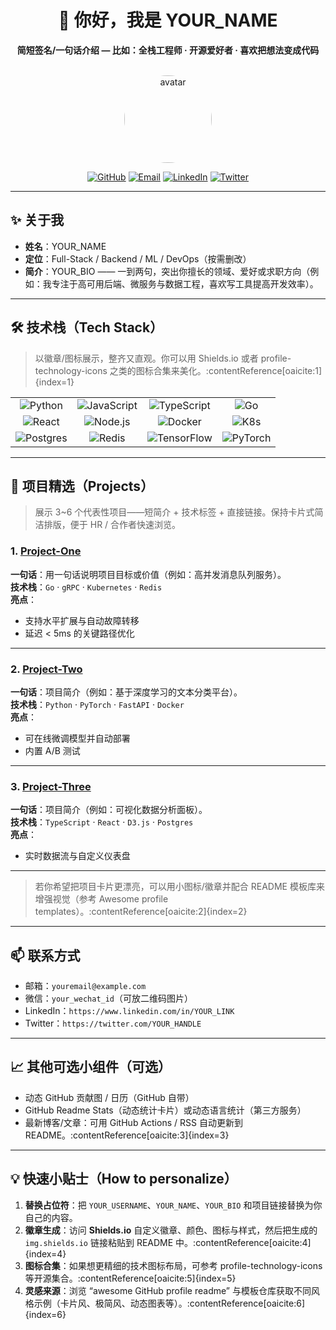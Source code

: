 <!-- =========================== -->
<!--     GitHub Profile README   -->
<!-- =========================== -->

<div align="center">

# 👋 你好，我是 **YOUR_NAME**
**简短签名/一句话介绍 — 比如：全栈工程师 · 开源爱好者 · 喜欢把想法变成代码**

<!-- 头图 / 头像（可选） -->
<br/>
<img src="https://github.com/YOUR_USERNAME.png" alt="avatar" width="140" style="border-radius:50%"/>

<!-- 社交徽章 -->
<p>
  <!-- 用 Shields.io 生成并替换链接中的 YOUR_USERNAME / YOUR_LINK -->
  <a href="https://github.com/YOUR_USERNAME"><img src="https://img.shields.io/badge/GitHub-@YOUR_USERNAME-181717?style=flat&logo=github&logoColor=white" alt="GitHub" /></a>
  <a href="mailto:youremail@example.com"><img src="https://img.shields.io/badge/Email-youremail@example.com-D14836?style=flat&logo=gmail&logoColor=white" alt="Email" /></a>
  <a href="https://www.linkedin.com/in/YOUR_LINK/"><img src="https://img.shields.io/badge/LinkedIn-Connect-0A66C2?style=flat&logo=linkedin&logoColor=white" alt="LinkedIn" /></a>
  <a href="https://twitter.com/YOUR_HANDLE"><img src="https://img.shields.io/badge/Twitter-@YOUR_HANDLE-1DA1F2?style=flat&logo=twitter&logoColor=white" alt="Twitter" /></a>
</p>

</div>

---

## ✨ 关于我
- **姓名**：YOUR_NAME  
- **定位**：Full-Stack / Backend / ML / DevOps（按需删改）  
- **简介**：YOUR_BIO —— 一到两句，突出你擅长的领域、爱好或求职方向（例如：我专注于高可用后端、微服务与数据工程，喜欢写工具提高开发效率）。

---

## 🛠 技术栈（Tech Stack）
> 以徽章/图标展示，整齐又直观。你可以用 Shields.io 或者 profile-technology-icons 之类的图标合集来美化。:contentReference[oaicite:1]{index=1}

<table>
  <tr align="center">
    <td><img src="https://img.shields.io/badge/-Python-3776AB?style=flat&logo=python&logoColor=white" alt="Python"/></td>
    <td><img src="https://img.shields.io/badge/-JavaScript-F7DF1E?style=flat&logo=javascript&logoColor=black" alt="JavaScript"/></td>
    <td><img src="https://img.shields.io/badge/-TypeScript-3178C6?style=flat&logo=typescript&logoColor=white" alt="TypeScript"/></td>
    <td><img src="https://img.shields.io/badge/-Go-00ADD8?style=flat&logo=go&logoColor=white" alt="Go"/></td>
  </tr>
  <tr align="center">
    <td><img src="https://img.shields.io/badge/-React-20232A?style=flat&logo=react&logoColor=61DAFB" alt="React"/></td>
    <td><img src="https://img.shields.io/badge/-Node.js-339933?style=flat&logo=node.js&logoColor=white" alt="Node.js"/></td>
    <td><img src="https://img.shields.io/badge/-Docker-2496ED?style=flat&logo=docker&logoColor=white" alt="Docker"/></td>
    <td><img src="https://img.shields.io/badge/-Kubernetes-326CE5?style=flat&logo=kubernetes&logoColor=white" alt="K8s"/></td>
  </tr>
  <tr align="center">
    <td><img src="https://img.shields.io/badge/-Postgres-4169E1?style=flat&logo=postgresql&logoColor=white" alt="Postgres"/></td>
    <td><img src="https://img.shields.io/badge/-Redis-DC382D?style=flat&logo=redis&logoColor=white" alt="Redis"/></td>
    <td><img src="https://img.shields.io/badge/-TensorFlow-FF6F00?style=flat&logo=tensorflow&logoColor=white" alt="TensorFlow"/></td>
    <td><img src="https://img.shields.io/badge/-PyTorch-EE4C2C?style=flat&logo=pytorch&logoColor=white" alt="PyTorch"/></td>
  </tr>
</table>

---

## 🚀 项目精选（Projects）
> 展示 3~6 个代表性项目——短简介 + 技术标签 + 直接链接。保持卡片式简洁排版，便于 HR / 合作者快速浏览。

### 1. [Project-One](https://github.com/YOUR_USERNAME/project-one)  
**一句话**：用一句话说明项目目标或价值（例如：高并发消息队列服务）。  
**技术栈**：`Go` · `gRPC` · `Kubernetes` · `Redis`  
**亮点**：
- 支持水平扩展与自动故障转移
- 延迟 < 5ms 的关键路径优化

---

### 2. [Project-Two](https://github.com/YOUR_USERNAME/project-two)  
**一句话**：项目简介（例如：基于深度学习的文本分类平台）。  
**技术栈**：`Python` · `PyTorch` · `FastAPI` · `Docker`  
**亮点**：
- 可在线微调模型并自动部署
- 内置 A/B 测试

---

### 3. [Project-Three](https://github.com/YOUR_USERNAME/project-three)  
**一句话**：项目简介（例如：可视化数据分析面板）。  
**技术栈**：`TypeScript` · `React` · `D3.js` · `Postgres`  
**亮点**：
- 实时数据流与自定义仪表盘

---

> 若你希望把项目卡片更漂亮，可以用小图标/徽章并配合 README 模板库来增强视觉（参考 Awesome profile templates）。:contentReference[oaicite:2]{index=2}

---

## 📫 联系方式
- 邮箱：`youremail@example.com`  
- 微信：`your_wechat_id`（可放二维码图片）  
- LinkedIn：`https://www.linkedin.com/in/YOUR_LINK`  
- Twitter：`https://twitter.com/YOUR_HANDLE`  

---

## 📈 其他可选小组件（可选）
- 动态 GitHub 贡献图 / 日历（GitHub 自带）  
- GitHub Readme Stats（动态统计卡片）或动态语言统计（第三方服务）  
- 最新博客/文章：可用 GitHub Actions / RSS 自动更新到 README。:contentReference[oaicite:3]{index=3}

---

## 💡 快速小贴士（How to personalize）
1. **替换占位符**：把 `YOUR_USERNAME`、`YOUR_NAME`、`YOUR_BIO` 和项目链接替换为你自己的内容。  
2. **徽章生成**：访问 **Shields.io** 自定义徽章、颜色、图标与样式，然后把生成的 `img.shields.io` 链接粘贴到 README 中。:contentReference[oaicite:4]{index=4}  
3. **图标合集**：如果想更精细的技术图标布局，可参考 profile-technology-icons 等开源集合。:contentReference[oaicite:5]{index=5}  
4. **灵感来源**：浏览 “awesome GitHub profile readme” 与模板仓库获取不同风格示例（卡片风、极简风、动态图表等）。:contentReference[oaicite:6]{index=6}


